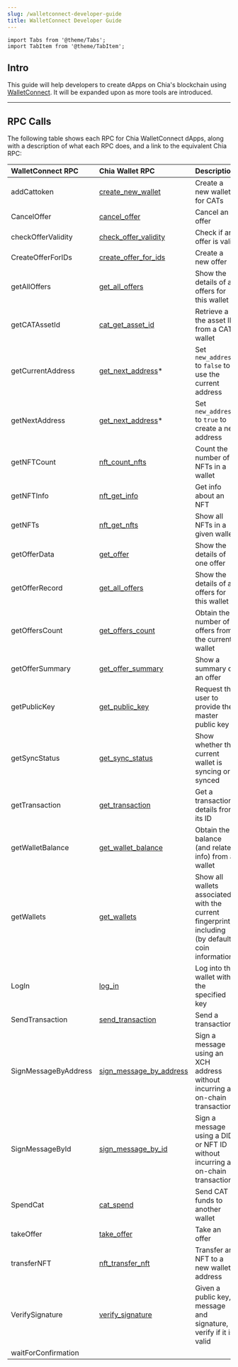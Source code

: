 ```yaml
---
slug: /walletconnect-developer-guide
title: WalletConnect Developer Guide
---
```


```mdx-code-block
import Tabs from '@theme/Tabs';
import TabItem from '@theme/TabItem';
```

## Intro

This guide will help developers to create dApps on Chia's blockchain using [WalletConnect](https://walletconnect.com/). It will be expanded upon as more tools are introduced.

---

## RPC Calls

The following table shows each RPC for Chia WalletConnect dApps, along with a description of what each RPC does, and a link to the equivalent Chia RPC:

| WalletConnect RPC    | Chia Wallet RPC                                                  | Description                                                                                       |
|:-------------------- |:---------------------------------------------------------------- |:------------------------------------------------------------------------------------------------- |
| addCattoken          | [create_new_wallet](/wallet-rpc#create_new_wallet)             | Create a new wallet for CATs                                                                      |
| CancelOffer          | [cancel_offer](/wallet-rpc#cancel_offer)                         | Cancel an offer                                                                                   |
| checkOfferValidity   | [check_offer_validity](/wallet-rpc#check_offer_validity)       | Check if an offer is valid                                                                        |
| CreateOfferForIDs    | [create_offer_for_ids](/wallet-rpc#create_offer_for_ids)       | Create a new offer                                                                                |
| getAllOffers         | [get_all_offers](/wallet-rpc#get_all_offers)                   | Show the details of all offers for this wallet                                                    |
| getCATAssetId        | [cat_get_asset_id](/wallet-rpc#cat_get_asset_id)               | Retrieve a the asset ID from a CAT wallet                                                         |
| getCurrentAddress    | [get_next_address](/wallet-rpc#get_next_address)*              | Set `new_address` to `false` to use the current address                                           |
| getNextAddress       | [get_next_address](/wallet-rpc#get_next_address)*              | Set `new_address` to `true` to create a new address                                               |
| getNFTCount          | [nft_count_nfts](/nft-rpc/#nft_count_nfts)                     | Count the number of NFTs in a wallet                                                              |
| getNFTInfo           | [nft_get_info](/nft-rpc/#nft_get_info)                         | Get info about an NFT                                                                             |
| getNFTs              | [nft_get_nfts](/nft-rpc/#nft_get_nfts)                         | Show all NFTs in a given wallet                                                                   |
| getOfferData         | [get_offer](/wallet-rpc#get_offer)                               | Show the details of one offer                                                                     |
| getOfferRecord       | [get_all_offers](/wallet-rpc#get_all_offers)                   | Show the details of all offers for this wallet                                                    |
| getOffersCount       | [get_offers_count](/wallet-rpc#get_offers_count)               | Obtain the number of offers from the current wallet                                               |
| getOfferSummary      | [get_offer_summary](/wallet-rpc#get_offer_summary)             | Show a summary of an offer                                                                        |
| getPublicKey         | [get_public_key](/daemon-rpc#get_public_key)                   | Request the user to provide their master public key                                               |
| getSyncStatus        | [get_sync_status](/wallet-rpc#get_sync_status)                 | Show whether the current wallet is syncing or synced                                              |
| getTransaction       | [get_transaction](/wallet-rpc#get_transaction)                   | Get a transaction's details from its ID                                                           |
| getWalletBalance     | [get_wallet_balance](/wallet-rpc#get_wallet_balance)           | Obtain the balance (and related info) from a wallet                                               |
| getWallets           | [get_wallets](/wallet-rpc#get_wallets)                           | Show all wallets associated with the current fingerprint, including (by default) coin information |
| LogIn                | [log_in](/wallet-rpc#log_in)                                     | Log into the wallet with the specified key                                                        |
| SendTransaction      | [send_transaction](/wallet-rpc#send_transaction)                 | Send a transaction                                                                                |
| SignMessageByAddress | [sign_message_by_address](/wallet-rpc#sign_message_by_address) | Sign a message using an XCH address without incurring an on-chain transaction                     |
| SignMessageById      | [sign_message_by_id](/wallet-rpc#sign_message_by_id)           | Sign a message using a DID or NFT ID without incurring an on-chain transaction                    |
| SpendCat             | [cat_spend](/wallet-rpc#cat_spend)                               | Send CAT funds to another wallet                                                                  |
| takeOffer            | [take_offer](/wallet-rpc#take_offer)                             | Take an offer                                                                                     |
| transferNFT          | [nft_transfer_nft](/nft-rpc#nft_transfer_nft)                  | Transfer an NFT to a new wallet address                                                           |
| VerifySignature      | [verify_signature](wallet-rpc#verify_signature)                  | Given a public key, message and signature, verify if it is valid                                  |
| waitForConfirmation  |                                                                  |                                                                                                   |





